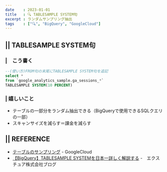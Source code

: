 ```yaml
---
date    : 2023-01-01
title   : 🔍 TABLESAMPLE SYSTEM句
excerpt : ランダムサンプリング抽出
tags    : ["🔍", "BigQuery", "GoogleCloud"]
---
```


## || TABLESAMPLE SYSTEM句
### |　こう書く
```SQL
--(使い方)FROM句の末尾にTABLESAMPLE SYSTEM句を追記
select *
from `google_analytics_sample.ga_sessions_*`
TABLESAMPLE SYSTEM(10 PERCENT)
```

### | 嬉しいこと
- テーブルの一部分をランダム抽出できる（BigQueryで使用できるSQLクエリの一部）
- スキャンサイズを減らす＝課金を減らす



## || REFERENCE
- [テーブルのサンプリング](https://cloud.google.com/bigquery/docs/table-sampling?hl=ja) - GoogleCloud
- [【BigQuery】TABLESAMPLE SYSTEMを日本一詳しく解説する](https://ex-ture.com/blog/2023/07/06/%E3%80%90bigquery%E3%80%91tablesample-system%E3%82%92%E8%A7%A3%E8%AA%AC%E3%81%99%E3%82%8B/) -　エクスチュア株式会社ブログ
